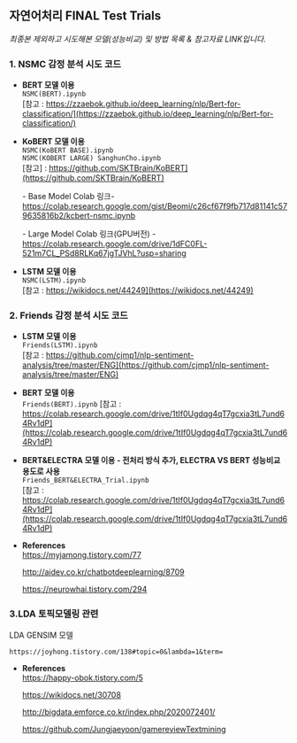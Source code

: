 ## 자연어처리 FINAL Test Trials

<i>최종본 제외하고 시도해본 모델(성능비교) 및 방법 목록 & 참고자료 LINK입니다.</i>

### 1. NSMC 감정 분석 시도 코드

- <b>BERT 모델 이용</b>  
<t>`NSMC(BERT).ipynb`  
<t>[참고 : https://zzaebok.github.io/deep_learning/nlp/Bert-for-classification/](https://zzaebok.github.io/deep_learning/nlp/Bert-for-classification/)  

- <b>KoBERT 모델 이용</b>  
<t>`NSMC(KoBERT BASE).ipynb`  
<t>`NSMC(KOBERT LARGE) SanghunCho.ipynb`  
<t>[참고] : https://github.com/SKTBrain/KoBERT](https://github.com/SKTBrain/KoBERT)
    
    <t>- Base Model Colab 링크- https://colab.research.google.com/gist/Beomi/c26cf67f9fb717d81141c579635816b2/kcbert-nsmc.ipynb
    
    <t>- Large Model Colab 링크(GPU버전) - https://colab.research.google.com/drive/1dFC0FL-521m7CL_PSd8RLKq67jgTJVhL?usp=sharing

- <b>LSTM 모델 이용</b>  
<t>`NSMC(LSTM).ipynb`  
<t>[참고 : https://wikidocs.net/44249](https://wikidocs.net/44249)  

### 2. Friends 감정 분석 시도 코드

- <b>LSTM 모델 이용</b>  
<t>`Friends(LSTM).ipynb`   
    <t>[참고 : https://github.com/cjmp1/nlp-sentiment-analysis/tree/master/ENG](https://github.com/cjmp1/nlp-sentiment-analysis/tree/master/ENG)
        
- <b>BERT 모델 이용</b>  
<t>`Friends(BERT).ipynb` 
    <t>[참고 : https://colab.research.google.com/drive/1tIf0Ugdqg4qT7gcxia3tL7und64Rv1dP](https://colab.research.google.com/drive/1tIf0Ugdqg4qT7gcxia3tL7und64Rv1dP)

- <b>BERT&ELECTRA 모델 이용 - 전처리 방식 추가, ELECTRA VS BERT 성능비교 용도로 사용</b>  
<t>`Friends_BERT&ELECTRA_Trial.ipynb`  
<t>[참고 : https://colab.research.google.com/drive/1tIf0Ugdqg4qT7gcxia3tL7und64Rv1dP](https://colab.research.google.com/drive/1tIf0Ugdqg4qT7gcxia3tL7und64Rv1dP)
    
 - <b> References</b>  
    https://myjamong.tistory.com/77

    http://aidev.co.kr/chatbotdeeplearning/8709

    https://neurowhai.tistory.com/294
    <t>
    
### 3.LDA 토픽모델링 관련
<t>LDA GENSIM 모델
    
    https://joyhong.tistory.com/138#topic=0&lambda=1&term=
    
 - <b> References</b>   
   https://happy-obok.tistory.com/5
   
   https://wikidocs.net/30708
   
   http://bigdata.emforce.co.kr/index.php/2020072401/
   
   https://github.com/Jungjaeyoon/gamereviewTextmining
   
    <t>


